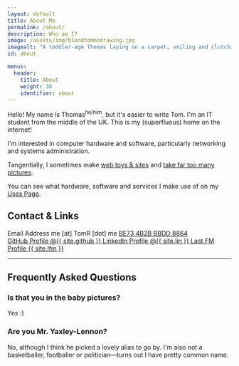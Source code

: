 ```yaml
---
layout: default
title: About Me
permalink: /about/
description: Who am I?
image: /assets/img/blondtommodrawing.jpg
imagealt: "A toddler-age Thomas laying on a carpet, smiling and clutching a pen"
id: about

menus:
  header:
    title: About
    weight: 30
    identifier: about
---
```


Hello! My name is Thomas<sup>he/him</sup>, but it's easier to write Tom. I'm an IT student from the middle of the UK. This is my (superfluous) home on the internet!

I'm interested in computer hardware and software, particularly networking and systems administration.

Tangentially, I sometimes make [web toys &amp; sites](/projects) and  [take far too many pictures](/photog).

You can see what hardware, software and services I make use of on my [Uses Page](/uses).

## Contact &amp; Links

<div class="button-group">
  <a class="button no-link" id="js-email">
      <span class="sr-only">Email Address</span>
      <i class="fas fa-envelope fa-fw" aria-hidden="true"></i> <span id="js-email-text">me [at] TomR [dot] me</span>
  </a>

<a href="https://keybase.io/itsmeimtom/pgp_keys.asc" class="button">
      <i class="fas fa-lock fa-fw" aria-hidden="true"></i> BE73 4B2B BBDD 8864
</a>

<br>


  <!-- <a href="https://twitter.com/{{ site.twitter }}" class="button">
      <span class="sr-only">Twitter Profile</span>
      <i class="fab fa-twitter fa-fw" aria-hidden="true"></i> @{{ site.twitter }}
  </a> -->

  <a href="https://github.com/{{ site.github }}" class="button">
      <span class="sr-only">GitHub Profile</span>
      <i class="fab fa-github fa-fw" aria-hidden="true"></i> @{{ site.github }}
  </a>

  
  <a href="https://www.linkedin.com/in/{{ site.lin }}" class="button">
      <span class="sr-only">LinkedIn Profile</span>
      <i class="fab fa-linkedin fa-fw" aria-hidden="true"></i> @{{ site.lin }}
  </a>

  <a href="https://www.last.fm/user/{{ site.lfm }}" class="button">
      <span class="sr-only">Last.FM Profile</span>
      <i class="fab fa-lastfm fa-fw" aria-hidden="true"></i> {{ site.lfm }}
  </a>
  
</div>


---

## Frequently Asked Questions

### Is that you in the baby pictures?
Yes :)

### Are you Mr. Yaxley-Lennon?
No, although I think he picked a lovely alias to go by. I'm also not a basketballer, footballer or politician&mdash;turns out I have pretty common name.

<script>
const email = atob('bWVAVG9tUi5tZQ==');
document.getElementById('js-email-text').innerHTML = email;
document.getElementById('js-email').href = `mailto:${email}`;
document.getElementById('js-email').classList.remove('no-link');
</script>